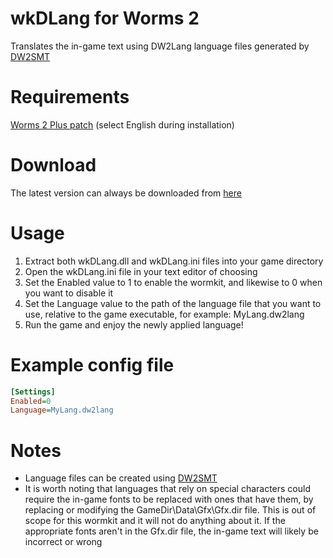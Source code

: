 # wkDLang for Worms 2
Translates the in-game text using DW2Lang language files generated by [DW2SMT](https://github.com/Dawid8plc/DW2SMT)

# Requirements
[Worms 2 Plus patch](https://github.com/Carlmundo/W2-Plus) (select English during installation)

# Download
The latest version can always be downloaded from [here](https://github.com/Dawid8plc/wkDLang/releases/latest/download/wkDLang.zip)

# Usage
1. Extract both wkDLang.dll and wkDLang.ini files into your game directory
2. Open the wkDLang.ini file in your text editor of choosing
3. Set the Enabled value to 1 to enable the wormkit, and likewise to 0 when you want to disable it
4. Set the Language value to the path of the language file that you want to use, relative to the game executable, for example: MyLang.dw2lang
5. Run the game and enjoy the newly applied language!

# Example config file
```ini
[Settings]
Enabled=0
Language=MyLang.dw2lang
```

# Notes
+ Language files can be created using [DW2SMT](https://github.com/Dawid8plc/DW2SMT)
+ It is worth noting that languages that rely on special characters could require the in-game fonts to be replaced with ones that have them, by replacing or modifying the GameDir\Data\Gfx\Gfx.dir file. This is out of scope for this wormkit and it will not do anything about it. If the appropriate fonts aren't in the Gfx.dir file, the in-game text will likely be incorrect or wrong
